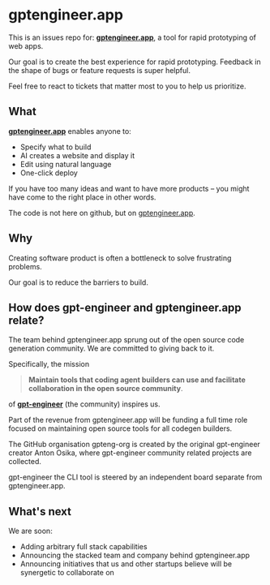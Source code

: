 # gptengineer.app

This is an issues repo for: **[gptengineer.app](https://gptengineer.app)**, a tool for rapid prototyping of web apps.

Our goal is to create the best experience for rapid prototyping. Feedback in the shape of bugs or feature requests is super helpful.

Feel free to react to tickets that matter most to you to help us prioritize.

## What

[**gptengineer.app**](https://gptengineer.app) enables anyone to:

- Specify what to build
- AI creates a website and display it
- Edit using natural language
- One-click deploy

If you have too many ideas and want to have more products – you might have come to the right place in other words.


The code is not here on github, but on [gptengineer.app](https://gptengineer.app).

## Why
Creating software product is often a bottleneck to solve frustrating problems.

Our goal is to reduce the barriers to build.

## How does gpt-engineer and gptengineer.app relate?

The team behind gptengineer.app sprung out of the open source code generation community. We are committed to giving back to it.

Specifically, the mission

> **Maintain tools that coding agent builders can use and facilitate collaboration in the open source community**.

of [**gpt-engineer**](https://github.com/AntonOsika/gpt-engineer) (the community) inspires us.

Part of the revenue from gptengineer.app will be funding a full time role focused on maintaining open source tools for all codegen builders.

The GitHub organisation gpteng-org is created by the original gpt-engineer creator Anton Osika, where gpt-engineer community related projects are collected.

gpt-engineer the CLI tool is steered by an independent board separate from gptengineer.app.


## What's next

We are soon:
- Adding arbitrary full stack capabilities
- Announcing the stacked team and company behind gptengineer.app
- Announcing initiatives that us and other startups believe will be synergetic to collaborate on
